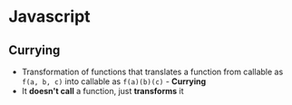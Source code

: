 # **Javascript**

## **Currying**

* Transformation of functions that translates a function from callable as `f(a, b, c)` into callable as `f(a)(b)(c)` - **Currying**
* It **doesn't call** a function, just **transforms** it
